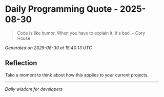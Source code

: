 # Daily Programming Quote - 2025-08-30

> Code is like humor. When you have to explain it, it's bad. - Cory House

*Generated on 2025-08-30 at 15:40:13 UTC*

## Reflection

Take a moment to think about how this applies to your current projects.

---
*Daily wisdom for developers*
